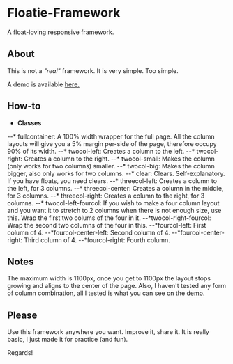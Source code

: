 Floatie-Framework
=================

A float-loving responsive framework.

## About

This is not a *"real"* framework. It is very simple. Too simple.

A demo is available [here.](http://vrunn.github.io/Floatie-Framework/)

## How-to

- **Classes**

--* fullcontainer: A 100% width wrapper for the full page. All the column layouts will give you a 5% margin per-side of the page, therefore occupy 90% of its width.
--* twocol-left: Creates a column to the left.
--* twocol-right: Creates a column to the right.
--* twocol-small: Makes the column (only works for two columns) smaller.
--* twocol-big: Makes the column bigger, also only works for two columns.
--* clear: Clears. Self-explanatory. If you have floats, you need clears.
--* threecol-left: Creates a column to the left, for 3 columns.
--* threecol-center: Creates a column in the middle, for 3 columns.
--* threecol-right: Creates a column to the right, for 3 columns.
--* twocol-left-fourcol: If you wish to make a four column layout and you want it to stretch to 2 columns when there is not enough size, use this. Wrap the first two colums of the four in it.
--*twocol-right-fourcol: Wrap the second two columns of the four in this.
--*fourcol-left: First column of 4.
--*fourcol-center-left: Second column of 4.
--*fourcol-center-right: Third column of 4.
--*fourcol-right: Fourth column.

## Notes

The maximum width is 1100px, once you get to 1100px the layout stops growing and aligns to the center of the page. Also, I haven't tested any form of column combination, all I tested is what you can see on the [demo.](http://vrunn.github.io/Floatie-Framework/)

## Please

Use this framework anywhere you want. Improve it, share it. It is really basic, I just made it for practice (and fun).

Regards!

